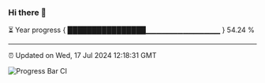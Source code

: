 ### Hi there 👋

⏳ Year progress { ████████████████▁▁▁▁▁▁▁▁▁▁▁▁▁▁ } 54.24 %

---

⏰ Updated on Wed, 17 Jul 2024 12:18:31 GMT

![Progress Bar CI](https://github.com/code-lakshay/GitHub-Actions-Demo/workflows/Progress%20Bar%20CI/badge.svg)
